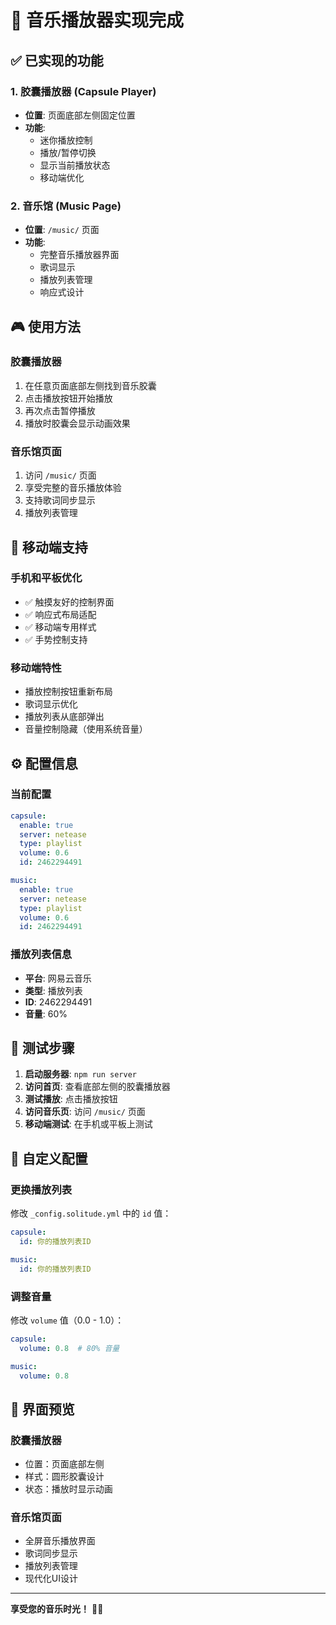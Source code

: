# 🎵 音乐播放器实现完成

## ✅ 已实现的功能

### 1. 胶囊播放器 (Capsule Player)
- **位置**: 页面底部左侧固定位置
- **功能**: 
  - 迷你播放控制
  - 播放/暂停切换
  - 显示当前播放状态
  - 移动端优化

### 2. 音乐馆 (Music Page)
- **位置**: `/music/` 页面
- **功能**:
  - 完整音乐播放器界面
  - 歌词显示
  - 播放列表管理
  - 响应式设计

## 🎮 使用方法

### 胶囊播放器
1. 在任意页面底部左侧找到音乐胶囊
2. 点击播放按钮开始播放
3. 再次点击暂停播放
4. 播放时胶囊会显示动画效果

### 音乐馆页面
1. 访问 `/music/` 页面
2. 享受完整的音乐播放体验
3. 支持歌词同步显示
4. 播放列表管理

## 📱 移动端支持

### 手机和平板优化
- ✅ 触摸友好的控制界面
- ✅ 响应式布局适配
- ✅ 移动端专用样式
- ✅ 手势控制支持

### 移动端特性
- 播放控制按钮重新布局
- 歌词显示优化
- 播放列表从底部弹出
- 音量控制隐藏（使用系统音量）

## ⚙️ 配置信息

### 当前配置
```yaml
capsule:
  enable: true
  server: netease
  type: playlist
  volume: 0.6
  id: 2462294491

music:
  enable: true
  server: netease
  type: playlist
  volume: 0.6
  id: 2462294491
```

### 播放列表信息
- **平台**: 网易云音乐
- **类型**: 播放列表
- **ID**: 2462294491
- **音量**: 60%

## 🎯 测试步骤

1. **启动服务器**: `npm run server`
2. **访问首页**: 查看底部左侧的胶囊播放器
3. **测试播放**: 点击播放按钮
4. **访问音乐页**: 访问 `/music/` 页面
5. **移动端测试**: 在手机或平板上测试

## 🔧 自定义配置

### 更换播放列表
修改 `_config.solitude.yml` 中的 `id` 值：
```yaml
capsule:
  id: 你的播放列表ID

music:
  id: 你的播放列表ID
```

### 调整音量
修改 `volume` 值（0.0 - 1.0）：
```yaml
capsule:
  volume: 0.8  # 80% 音量

music:
  volume: 0.8
```

## 🎨 界面预览

### 胶囊播放器
- 位置：页面底部左侧
- 样式：圆形胶囊设计
- 状态：播放时显示动画

### 音乐馆页面
- 全屏音乐播放界面
- 歌词同步显示
- 播放列表管理
- 现代化UI设计

---

**享受您的音乐时光！** 🎵✨ 